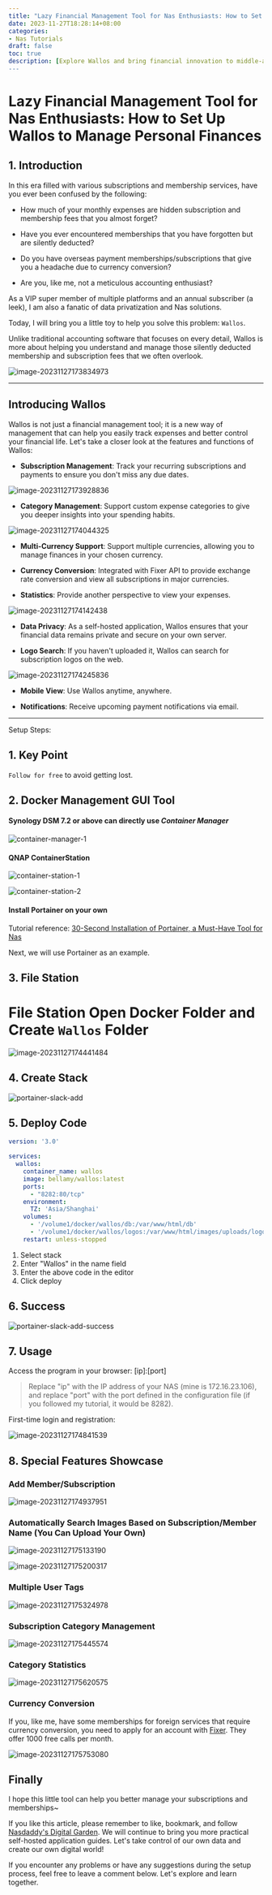 ```yaml
---
title: "Lazy Financial Management Tool for Nas Enthusiasts: How to Set Up Wallos to Manage Personal Finances"
date: 2023-11-27T18:28:14+08:00
categories:
- Nas Tutorials
draft: false
toc: true
description: [Explore Wallos and bring financial innovation to middle-aged men's families.]
---
```


# Lazy Financial Management Tool for Nas Enthusiasts: How to Set Up Wallos to Manage Personal Finances

## 1. Introduction

In this era filled with various subscriptions and membership services, have you ever been confused by the following:

- How much of your monthly expenses are hidden subscription and membership fees that you almost forget?

- Have you ever encountered memberships that you have forgotten but are silently deducted?

- Do you have overseas payment memberships/subscriptions that give you a headache due to currency conversion?

- Are you, like me, not a meticulous accounting enthusiast?

As a VIP super member of multiple platforms and an annual subscriber (a leek), I am also a fanatic of data privatization and Nas solutions.

Today, I will bring you a little toy to help you solve this problem: `Wallos`.

Unlike traditional accounting software that focuses on every detail, Wallos is more about helping you understand and manage those silently deducted membership and subscription fees that we often overlook.

![image-20231127173834973](image-20231127173834973.png)

---

## Introducing Wallos

Wallos is not just a financial management tool; it is a new way of management that can help you easily track expenses and better control your financial life. Let's take a closer look at the features and functions of Wallos:

- **Subscription Management**: Track your recurring subscriptions and payments to ensure you don't miss any due dates.

![image-20231127173928836](image-20231127173928836.png)

- **Category Management**: Support custom expense categories to give you deeper insights into your spending habits.

![image-20231127174044325](image-20231127174044325.png)

- **Multi-Currency Support**: Support multiple currencies, allowing you to manage finances in your chosen currency.

- **Currency Conversion**: Integrated with Fixer API to provide exchange rate conversion and view all subscriptions in major currencies.

- **Statistics**: Provide another perspective to view your expenses.

![image-20231127174142438](image-20231127174142438.png)

- **Data Privacy**: As a self-hosted application, Wallos ensures that your financial data remains private and secure on your own server.

- **Logo Search**: If you haven't uploaded it, Wallos can search for subscription logos on the web.

![image-20231127174245836](image-20231127174245836.png)

- **Mobile View**: Use Wallos anytime, anywhere.

- **Notifications**: Receive upcoming payment notifications via email.

---

Setup Steps:

## 1. Key Point

`Follow for free` to avoid getting lost.

## 2. Docker Management GUI Tool

#### Synology DSM 7.2 or above can directly use *Container Manager*

![container-manager-1](images/container-manager-1.png)

#### QNAP ContainerStation

![container-station-1](images/container-station-1.png)

![container-station-2](images/container-station-2.png)

#### Install Portainer on your own

Tutorial reference:
[30-Second Installation of Portainer, a Must-Have Tool for Nas](/how-to-install-portainer-in-nas/)

Next, we will use Portainer as an example.

## 3. File Station

# File Station Open Docker Folder and Create `Wallos` Folder

![image-20231127174441484](image-20231127174441484.png)

## 4. Create Stack

![portainer-slack-add](images/portainer-slack-add.png)

## 5. Deploy Code

```yaml
version: '3.0'

services:
  wallos:
    container_name: wallos
    image: bellamy/wallos:latest
    ports:
      - "8282:80/tcp"
    environment:
      TZ: 'Asia/Shanghai'
    volumes:
      - '/volume1/docker/wallos/db:/var/www/html/db'
      - '/volume1/docker/wallos/logos:/var/www/html/images/uploads/logos'
    restart: unless-stopped
```

1. Select stack
2. Enter "Wallos" in the name field
3. Enter the above code in the editor
4. Click deploy

## 6. Success

![portainer-slack-add-success](images/portainer-slack-add-success.png)

## 7. Usage

Access the program in your browser: [ip]:[port]

> Replace "ip" with the IP address of your NAS (mine is 172.16.23.106), and replace "port" with the port defined in the configuration file (if you followed my tutorial, it would be 8282).

First-time login and registration:

![image-20231127174841539](image-20231127174841539.png)

## 8. Special Features Showcase

### Add Member/Subscription

![image-20231127174937951](image-20231127174937951.png)

### Automatically Search Images Based on Subscription/Member Name (You Can Upload Your Own)

![image-20231127175133190](image-20231127175133190.png)

![image-20231127175200317](image-20231127175200317.png)

### Multiple User Tags

![image-20231127175324978](image-20231127175324978.png)

### Subscription Category Management

![image-20231127175445574](image-20231127175445574.png)

### Category Statistics

![image-20231127175620575](image-20231127175620575.png)

### Currency Conversion

If you, like me, have some memberships for foreign services that require currency conversion, you need to apply for an account with [Fixer](https://fixer.io/#pricing_plan). They offer 1000 free calls per month.

![image-20231127175753080](image-20231127175753080.png)

## Finally

I hope this little tool can help you better manage your subscriptions and memberships~

If you like this article, please remember to like, bookmark, and follow [Nasdaddy's Digital Garden](https://www.nasdaddy.com/). We will continue to bring you more practical self-hosted application guides. Let's take control of our own data and create our own digital world!

If you encounter any problems or have any suggestions during the setup process, feel free to leave a comment below. Let's explore and learn together.